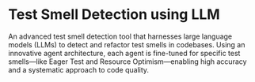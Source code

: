 # Test Smell Detection using LLM

An advanced test smell detection tool that harnesses large language models (LLMs) to detect and refactor test smells in codebases. Using an innovative agent architecture, each agent is fine-tuned for specific test smells—like Eager Test and Resource Optimism—enabling high accuracy and a systematic approach to code quality.
